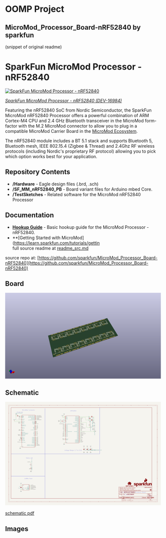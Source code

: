 # OOMP Project  
## MicroMod_Processor_Board-nRF52840  by sparkfun  
  
(snippet of original readme)  
  
SparkFun MicroMod Processor - nRF52840  
========================================  
  
[![SparkFun MicroMod Processor - nRF52840](https://cdn.sparkfun.com/assets/parts/1/5/9/2/1/16984-SparkFun_MicroMod_nRF52840_Processor-04.jpg)](https://www.sparkfun.com/products/16984)  
  
[*SparkFun MicroMod Processor - nRF52840 (DEV-16984)*](https://www.sparkfun.com/products/16984)  
  
Featuring the nRF52840 SoC from Nordic Semiconductor, the SparkFun MicroMod nRF52840 Processor offers a powerful combination of ARM Cortex-M4 CPU and 2.4 GHz Bluetooth transceiver in the MicroMod form-factor with the M.2 MicroMod connector to allow you to plug in a compatible MicroMod Carrier Board in the [MicroMod Ecosystem](https://www.sparkfun.com/micromod).   
  
The nRF52840 module includes a BT 5.1 stack and supports Bluetooth 5, Bluetooth mesh, IEEE 802.15.4 (Zigbee & Thread) and 2.4Ghz RF wireless protocols (including Nordic's proprietary RF protocol) allowing you to pick which option works best for your application.   
  
Repository Contents  
-------------------  
  
* **/Hardware** - Eagle design files (.brd, .sch)  
* **/SF_MM_nRF52840_PB** - Board variant files for Arduino mbed Core.  
* **/TestSketches** - Related software for the MicroMod nRF52840 Processor  
  
Documentation  
--------------  
  
* **[Hookup Guide](https://learn.sparkfun.com/tutorials/micromod-nrf52840-processor-hookup-guide)** - Basic hookup guide for the MicroMod Processor - nRF52840.  
* **[Getting Started with MicroMod](https://learn.sparkfun.com/tutorials/gettin  
  full source readme at [readme_src.md](readme_src.md)  
  
source repo at: [https://github.com/sparkfun/MicroMod_Processor_Board-nRF52840](https://github.com/sparkfun/MicroMod_Processor_Board-nRF52840)  
## Board  
  
[![working_3d.png](working_3d_600.png)](working_3d.png)  
## Schematic  
  
[![working_schematic.png](working_schematic_600.png)](working_schematic.png)  
  
[schematic pdf](working_schematic.pdf)  
## Images  
